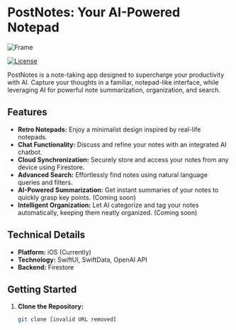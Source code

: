 # PostNotes: Your AI-Powered Notepad



![Frame](https://github.com/yuripetrosyan/PostNotes/assets/73176415/c1ed9d4c-8ec7-41d6-a543-2260335bbbea)



[![License](https://img.shields.io/badge/license-MIT-blue.svg)]([link-to-license-file])

PostNotes is a note-taking app designed to supercharge your productivity with AI. Capture your thoughts in a familiar, notepad-like interface, while leveraging AI for powerful note summarization, organization, and search.

## Features


* **Retro Notepads:** Enjoy a minimalist design inspired by real-life notepads.
* **Chat Functionality:** Discuss and refine your notes with an integrated AI chatbot.
* **Cloud Synchronization:** Securely store and access your notes from any device using Firestore. 
* **Advanced Search:** Effortlessly find notes using natural language queries and filters.
* **AI-Powered Summarization:** Get instant summaries of your notes to quickly grasp key points. (Coming soon)
* **Intelligent Organization:** Let AI categorize and tag your notes automatically, keeping them neatly organized. (Coming soon)

<!--- 
## Screenshots

<img src="https://github.com/yuripetrosyan/PostNotes/assets/73176415/90d04f81-7af6-46c0-8d89-94dfba6d312e" data-canonical-src="https://github.com/yuripetrosyan/PostNotes/assets/73176415/90d04f81-7af6-46c0-8d89-94dfba6d312e" width="600" />
<img src="https://github.com/yuripetrosyan/PostNotes/assets/73176415/c1bf0eca-8166-4baf-bfdb-853efeaa40af" data-canonical-src="https://github.com/yuripetrosyan/PostNotes/assets/73176415/c1bf0eca-8166-4baf-bfdb-853efeaa40af" width="300" />

<img src="https://github.com/yuripetrosyan/PostNotes/assets/73176415/657ce9f1-1173-4730-9036-1abcf09ac12c" data-canonical-src="https://github.com/yuripetrosyan/PostNotes/assets/73176415/657ce9f1-1173-4730-9036-1abcf09ac12c" width="300" />

<img src="https://github.com/yuripetrosyan/PostNotes/assets/73176415/6d871b3f-b499-4ccd-8c84-cc196b05a7fd" data-canonical-src="https://github.com/yuripetrosyan/PostNotes/assets/73176415/6d871b3f-b499-4ccd-8c84-cc196b05a7fd" width="300" />
--->



## Technical Details

* **Platform:** iOS (Currently)
* **Technology:** SwiftUI, SwiftData, OpenAI API
* **Backend:** Firestore

## Getting Started

1. **Clone the Repository:**
   ```bash
   git clone [invalid URL removed]








